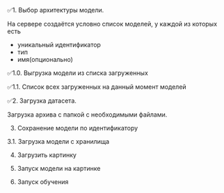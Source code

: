 
✅1. Выбор архитектуры модели.

На сервере создаётся условно список моделей, у каждой из которых есть 

- уникальный идентификатор
- тип
- имя(опционально)

✅1.0. Выгрузка модели из списка загруженных

✅1.1. Список всех загруженных на данный момент моделей

✅2. Загрузка датасета. 

Загрузка архива с папкой с необходимыми файлами. 

3. Сохранение модели по идентификатору

3.1. Загрузка модели с хранилища

4. Загрузить картинку

5. Запуск модели на картинке

6. Запуск обучения

